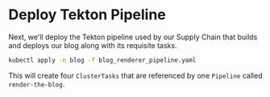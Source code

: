 # Deploy Tekton Pipeline

Next, we'll deploy the Tekton pipeline used by our Supply Chain that builds and
deploys our blog along with its requisite tasks.

```sh
kubectl apply -n blog -f blog_renderer_pipeline.yaml
```

This will create four `ClusterTasks` that are referenced by
one `Pipeline` called `render-the-blog`.
